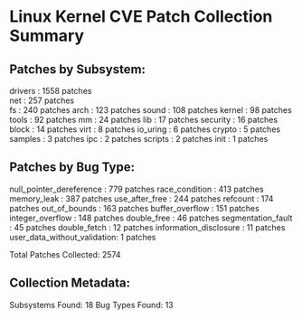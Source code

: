 Linux Kernel CVE Patch Collection Summary
==================================================

Patches by Subsystem:
-------------------------
drivers        : 1558 patches <br />
net            :  257 patches<br />
fs             :  240 patches
arch           :  123 patches
sound          :  108 patches
kernel         :   98 patches
tools          :   92 patches
mm             :   24 patches
lib            :   17 patches
security       :   16 patches
block          :   14 patches
virt           :    8 patches
io_uring       :    6 patches
crypto         :    5 patches
samples        :    3 patches
ipc            :    2 patches
scripts        :    2 patches
init           :    1 patches

Patches by Bug Type:
-------------------------
null_pointer_dereference :  779 patches
race_condition           :  413 patches
memory_leak              :  387 patches
use_after_free           :  244 patches
refcount                 :  174 patches
out_of_bounds            :  163 patches
buffer_overflow          :  151 patches
integer_overflow         :  148 patches
double_free              :   46 patches
segmentation_fault       :   45 patches
double_fetch             :   12 patches
information_disclosure   :   11 patches
user_data_without_validation:    1 patches

Total Patches Collected: 2574

Collection Metadata:
--------------------
Subsystems Found: 18
Bug Types Found: 13
